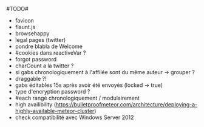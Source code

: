 #TODO#

- favicon
- flaunt.js
- browsehappy
- legal pages (twitter)
- pondre blabla de Welcome
- #cookies dans reactiveVar ?
- forgot password
- charCount a la twitter ?
- si gabs chronologiquement à l'affilée sont du même auteur -> grouper ?
- draggable ?!
- gabs éditables 15s après avoir été envoyés (locked -> true)
- type d'encryption password ?
- #each rangé chronologiquement / modulairement
- high availibility (https://bulletproofmeteor.com/architecture/deploying-a-highly-available-meteor-cluster)
- check compatibilité avec Windows Server 2012
